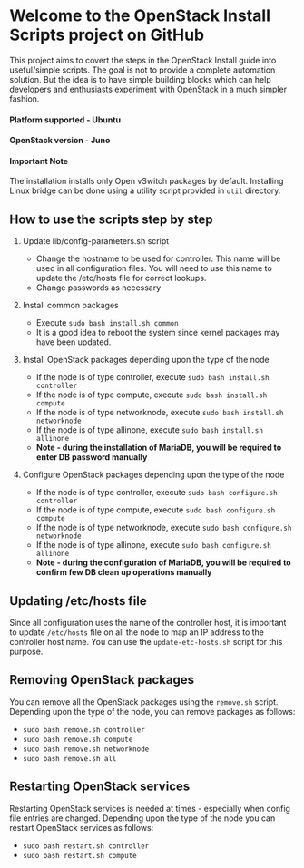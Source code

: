 # Welcome to the OpenStack Install Scripts project on GitHub

This project aims to covert the steps in the OpenStack Install guide into useful/simple scripts. The goal is not to provide a complete automation solution. But the idea is to have simple building blocks which can help developers and enthusiasts experiment with OpenStack in a much simpler fashion.

#### Platform supported - Ubuntu
#### OpenStack version - Juno

#### Important Note ####
The installation installs only Open vSwitch packages by default. Installing Linux bridge can be done using a utility script provided in `util` directory.

## How to use the scripts step by step ##

1. Update lib/config-parameters.sh script 
   - Change the hostname to be used for controller. This name will be used in all configuration files. You will need to use this name to update the /etc/hosts file for correct lookups. 
   - Change passwords as necessary 

2. Install common packages
   - Execute `sudo bash install.sh common`
   - It is a good idea to reboot the system since kernel packages may have been updated.

3. Install OpenStack packages depending upon the type of the node
   - If the node is of type controller, execute `sudo bash install.sh controller`
   - If the node is of type compute, execute `sudo bash install.sh compute`
   - If the node is of type networknode, execute `sudo bash install.sh networknode`
   - If the node is of type allinone, execute `sudo bash install.sh allinone`
   - **Note - during the installation of MariaDB, you will be required to enter DB password manually**

4. Configure OpenStack packages depending upon the type of the node
   - If the node is of type controller, execute `sudo bash configure.sh controller`
   - If the node is of type compute, execute `sudo bash configure.sh compute`
   - If the node is of type networknode, execute `sudo bash configure.sh networknode`
   - If the node is of type allinone, execute `sudo bash configure.sh allinone`
   - **Note - during the configuration of MariaDB, you will be required to confirm few DB clean up operations manually** 

## Updating /etc/hosts file ##

Since all configuration uses the name of the controller host, it is important to update `/etc/hosts` file on all the node to map an IP address to the controller host name. You can use the `update-etc-hosts.sh` script for this purpose.

## Removing OpenStack packages ##

You can remove all the OpenStack packages using the `remove.sh` script. Depending upon the type of the node, you can remove packages as follows:
- `sudo bash remove.sh controller`
- `sudo bash remove.sh compute`
- `sudo bash remove.sh networknode`
- `sudo bash remove.sh all`

## Restarting OpenStack services ##

Restarting OpenStack services is needed at times - especially when config file entries are changed. Depending upon the type of the node you can restart OpenStack services as follows:
- `sudo bash restart.sh controller`
- `sudo bash restart.sh compute`

